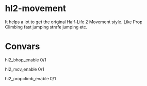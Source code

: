# hl2-movement
It helps a lot to get the original Half-Life 2 Movement style. Like Prop Climbing fast jumping strafe jumping etc.
# Convars
hl2_bhop_enable 0/1

hl2_mov_enable 0/1

hl2_propclimb_enable 0/1

